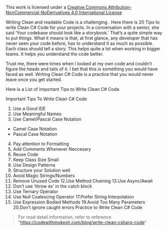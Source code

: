 This work is licensed under a [Creative Commons Attribution-NonCommercial-NoDerivatives 4.0 International License](https://creativecommons.org/licenses/by-nc-nd/4.0/)

Writing Clean and readable Code is a challenging . Here there is 20 Tips to write Clean C# Code for your projects. In a conversation with a senior, she said ‘Your codebase should look like a storybook.’ That’s a quite simple way to put things. What it means is that, at first glance, any developer that has never seen your code before, has to understand it as much as possible. Each class should tell a story. This helps quite a lot when working in bigger teams. It helps you understand the code better.

Trust me, there were times when I looked at my own code and couldn’t figure the heads and tails of it. I bet that this is something you would have faced as well. Writing Clean C# Code is a practice that you would never leave once you get started.

Here is a List of Important Tips to Write Clean C# Code.

Important Tips To Write Clean C# Code
1. Use a Good IDE
2. Use Meaningful Names
3. Use Camel/Pascal Case Notation
  - Camel Case Notation
  - Pascal Case Notation
4. Pay attention to Formatting
5. Add Comments Whenever Neccesary
6. Reuse Code
7. Keep Class Size Small
8. Use Design Patterns
9. Structure your Solution well
10. Avoid Magic Strings/Numbers
11. Remove Unused Code
12.Use Method Chaining
13.Use Async/Await
14. Don’t use ‘throw ex’ in the catch block
15. Use Ternary Operator
16. Use Null Coalescing Operator
17.Prefer String Interpolation
18. Use Expression Bodied Methods
19.Avoid Too Many Parameters
20.Don’t ignore caught errors
Practice to Write Clean C# Code

> For read detail information, refer to reference "https://codewithmukesh.com/blog/write-clean-csharp-code"